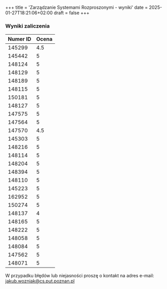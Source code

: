 +++
title = 'Zarządzanie Systemami Rozproszonymi - wyniki'
date = 2025-01-27T18:21:06+02:00
draft = false
+++

### Wyniki zaliczenia

| Numer ID | Ocena |
|----------|-------|
| 145299   | 4.5   |
| 145442   | 5     |
| 148124   | 5     |
| 148129   | 5     |
| 148189   | 5     |
| 148115   | 5     |
| 150181   | 5     |
| 148127   | 5     |
| 147575   | 5     |
| 147564   | 5     |
| 147570   | 4.5   |
| 145303   | 5     |
| 148216   | 5     |
| 148114   | 5     |
| 148204   | 5     |
| 148394   | 5     |
| 148110   | 5     |
| 145223   | 5     |
| 162952   | 5     |
| 150274   | 5     |
| 148137   | 4     |
| 148165   | 5     |
| 148222   | 5     |
| 148058   | 5     |
| 148084   | 5     |
| 147562   | 5     |
| 148071   | 5     |

W przypadku błędów lub niejasności proszę o kontakt na adres e-mail: jakub.wozniak@cs.put.poznan.pl

